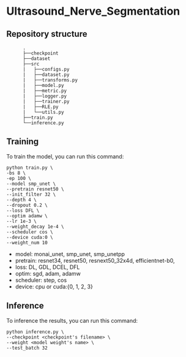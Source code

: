 # Ultrasound_Nerve_Segmentation

## Repository structure
```
      .
      ├──checkpoint
      ├──dataset
      ├──src
      |   ├──configs.py
      |   ├──dataset.py
      |   ├──transforms.py
      |   ├──model.py
      |   ├──metric.py
      |   ├──logger.py      
      |   ├──trainer.py
      |   ├──RLE.py
      |   └──utils.py
      ├──train.py
      └──inference.py
```


## Training
To train the model, you can run this command:
```
python train.py \
-bs 8 \
-ep 100 \
--model smp_unet \
--pretrain resnet50 \
--init_filter 32 \
--depth 4 \
--dropout 0.2 \
--loss DFL \
--optim adamw \
--lr 1e-3 \
--weight_decay 1e-4 \
--scheduler cos \
--device cuda:0 \
--weight_num 10
```

- model: monai_unet, smp_unet, smp_unetpp
- pretrain: resnet34, resnet50, resnext50_32x4d, efficientnet-b0, 
- loss: DL, GDL, DCEL, DFL
- optim: sgd, adam, adamw
- scheduler: step, cos
- device: cpu or cuda:{0, 1, 2, 3}


## Inference
To inference the results, you can run this command:
```
python inference.py \
--checkpoint <checkpoint's filename> \
--weight <model weight's name> \
--test_batch 32
```
